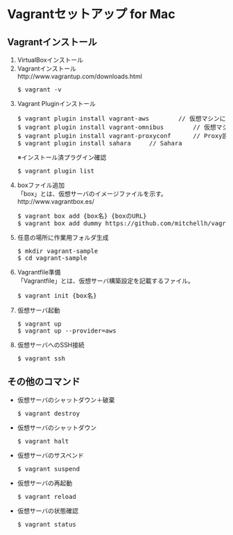 Vagrantセットアップ for Mac
==========

<h2>Vagrantインストール</h2>
<ol>
<li>VirtualBoxインストール</li>
<li>Vagrantインストール</li>
http://www.vagrantup.com/downloads.html
<pre>
$ vagrant -v
</pre>
<li>Vagrant Pluginインストール</li>
<pre>
$ vagrant plugin install vagrant-aws		// 仮想マシンにAWS EC2を使用
$ vagrant plugin install vagrant-omnibus		// 仮想マシンにChefを自動インストール
$ vagrant plugin install vagrant-proxyconf		// Proxy設定
$ vagrant plugin install sahara		// Sahara
</pre>
※インストール済プラグイン確認
<pre>
$ vagrant plugin list
</pre>
<li>boxファイル追加</li>
「box」とは、仮想サーバのイメージファイルを示す。
http://www.vagrantbox.es/
<pre>
$ vagrant box add {box名} {boxのURL}
$ vagrant box add dummy https://github.com/mitchellh/vagrant-aws/raw/master/dummy.box
</pre>
<li>任意の場所に作業用フォルダ生成</li>
<pre>
$ mkdir vagrant-sample
$ cd vagrant-sample
</pre>
<li>Vagrantfile準備</li>
「Vagrantfile」とは、仮想サーバ構築設定を記載するファイル。
<pre>
$ vagrant init {box名}
</pre>
<li>仮想サーバ起動</li>
<pre>
$ vagrant up
$ vagrant up --provider=aws
</pre>
<li>仮想サーバへのSSH接続</li>
<pre>
$ vagrant ssh
</pre>
</ol>
<h2>その他のコマンド</h2>
<ul>
<li>仮想サーバのシャットダウン＋破棄</li>
<pre>
$ vagrant destroy
</pre>
<li>仮想サーバのシャットダウン</li>
<pre>
$ vagrant halt
</pre>
<li>仮想サーバのサスペンド</li>
<pre>
$ vagrant suspend
</pre>
<li>仮想サーバの再起動</li>
<pre>
$ vagrant reload
</pre>
<li>仮想サーバの状態確認</li>
<pre>
$ vagrant status
</pre>
</ul>

